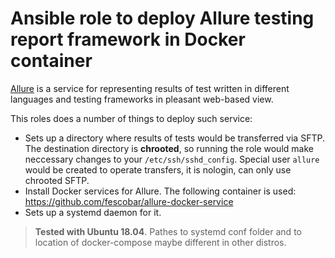 # Ansible role to deploy Allure testing report framework in Docker container
[Allure](http://allure.qatools.ru/) is a service for representing results of
test written in different languages and testing frameworks in pleasant web-based view.

This roles does a number of things to deploy such service:
- Sets up a directory where results of tests would be transferred via SFTP.
  The destination directory is **chrooted**, so running the role would make
  neccessary changes to your `/etc/ssh/sshd_config`.
  Special user `allure` would be created to operate transfers, it is nologin,
  can only use chrooted SFTP.
- Install Docker services for Allure. 
The following container is used: https://github.com/fescobar/allure-docker-service
- Sets up a systemd daemon for it.

> __Tested with Ubuntu 18.04__. Pathes to systemd conf folder and to location of
docker-compose maybe different in other distros.
